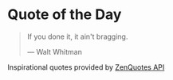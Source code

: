 # Quote of the Day

<!-- QUOTE_START -->
> If you done it, it ain't bragging.
>
> — Walt Whitman

Inspirational quotes provided by <a href="https://zenquotes.io/" target="_blank">ZenQuotes API</a>
<!-- QUOTE_END -->